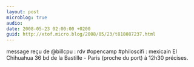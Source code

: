 ```yaml
---
layout: post
microblog: true
audio: 
date: 2008-05-23 02:00:00 +0200
guid: http://xtof.micro.blog/2008/05/23/t818087237.html
---
```

message reçu de @billcpu : rdv #opencamp #philoscifi : mexicain El Chihuahua 36 bd de la Bastille - Paris (proche du port) à 12h30 précises.
